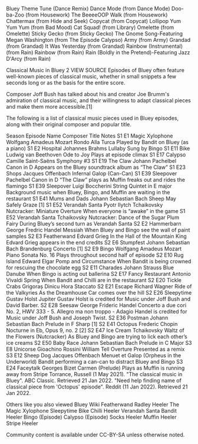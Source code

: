 Bluey Theme Tune (Dance Remix)
Dance Mode (from Dance Mode)
Doo-ba-Zoo (from Housework)
The BeeeeOOP Walk (from Housework)
Chattermax (from Hide and Seek)
Copycat (from Copycat)
Lollipop Yum Yum Yum (from Bad Mood)
Cat Squad! (from Library)
Omelette (from Omelette)
Sticky Gecko (from Sticky Gecko)
The Gnome Song-Featuring Megan Washington (from The Episode Calypso)
Army (from Army)
Grandad (from Grandad)
It Was Yesterday (from Grandad)
Rainbow (Instrumental) (from Rain)
Rainbow (from Rain)
Rain (Boldly in the Pretend)-Featuring Jazz D'Arcy (from Rain)

Classical Music in Bluey
2
VIEW SOURCE
Episodes of Bluey often feature well-known pieces of classical music, whether in small snippets a few seconds long or as the basis for the entire score.

Composer Joff Bush has talked about his and creator Joe Brumm's admiration of classical music, and their willingness to adapt classical pieces and make them more accessible.[1]

The following is a list of classical music pieces used in Bluey episodes, along with their original composer and popular title.

Season Episode Name Composer Title Notes
S1 E1 Magic Xylophone Wolfgang Amadeus Mozart Rondo Alla Turca Played by Bandit on Bluey (as a piano)
S1 E2 Hospital Johannes Brahms Lullaby Sung by Bingo
S1 E11 Bike Ludwig van Beethoven Ode to Joy Plays at episode climax
S1 E17 Calypso Camille Saint-Saëns Symphony #3
S1 E19 The Claw Johann Pachelbel Canon in D Appears on the Bluey soundtrack album as “The Claw”
S1 E23 Shops Jacques Offenbach Infernal Galop (Can-Can)
S1 E39 Sleepover Pachelbel Canon in D “The Claw” plays as Muffin freaks out and rides the flamingo
S1 E39 Sleepover Luigi Boccherini String Quintet in E major Background music when Bluey, Bingo, and Muffin are waiting in the restaurant
S1 E41 Mums and Dads Johann Sebastian Bach Sheep May Safely Graze [1]
S1 E52 Verandah Santa Pyotr Ilytch Tchaikovsky Nutcracker: Miniature Overture When everyone is “awake” in the game
S1 E52 Verandah Santa Tchaikovsky Nutcracker: Dance of the Sugar Plum Fairy During Bluey’s second turn as Verandah Santa
S2 E2 Hammerbarn George Fredric Handel Messiah When Bluey and Bingo see the wall of paint samples
S2 E3 Featherwand Edvard Grieg In the Hall of the Mountain King Edvard Grieg appears in the end credits
S2 E6 Stumpfest Johann Sebastian Bach Brandenburg Concerto [1]
S2 E9 Bingo Wolfgang Amadeus Mozart Piano Sonata No. 16 Plays throughout second half of episode
S2 E10 Rug Island Edward Elgar Pomp and Circumstance When Bandit is being crowned for rescuing the chocolate egg
S2 E11 Charades Johann Strauss Blue Danube
When Bingo is acting out ballerina
S2 E17 Fancy Restaurant Antonio Vivaldi Spring When Bandit and Chilli are in the restaurant
S2 E20 Tickle Crabs Grigoraș Dinicu Hora Staccato
S2 E21 Escape Richard Wagner Ride of the Valkyries As the Dreamhouse Car comes over the hill
S2 E26 Sleepytime Gustav Holst Jupiter Gustav Holst is credited for Music under Joff Bush and David Barber.
S2 E28 Seesaw George Frideric Handel Concerto a due cori No. 2, HWV 333 - 5. Allegro ma non troppo - Adagio Handel is credited for Music under Joff Bush and Joseph Twist.
S2 E36 Postman Johann Sebastian Bach Prelude in F Sharp [1]
S2 E41 Octopus Frederic Chopin Nocturne in Eb, Opus 9, no. 2 [2]
S2 E47 Ice Cream Tchaikovsky Waltz of the Flowers (Nutcracker) As Bluey and Bingo are trying to lick each other’s ice creams
S2 E50 Baby Race Johann Sebastian Bach Prelude in C Major
S3 E8 Unicorse Gioachino Rossini William Tell Overture Presented as a remix
S3 E12 Sheep Dog Jacques Offenbach Menuet et Galop (Orpheus in the Underworld) Bandit performing a can-can to distract Bluey and Bingo
S3 E24 Faceytalk Georges Bizet Carmen (Prelude) Plays as Muffin is running away from Stripe
Torrance, Russell (1 May 2021). "The classical music in Bluey". ABC Classic. Retrieved 21 Jan 2022.
"Need help finding name of classical piece from 'Octopus' episode". Reddit (11 Jan 2022). Retrieved 21 Jan 2022.

Others like you also viewed
Bluey Wiki
Featherwand
Radley Heeler
The Magic Xylophone
Sleepytime
Bike
Chilli Heeler
Verandah Santa
Bandit Heeler
Bingo (Episode)
Calypso (Episode)
Socks Heeler
Muffin Heeler
Stripe Heeler

Community content is available under CC-BY-SA unless otherwise noted.
